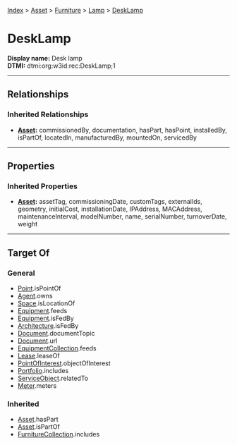 [Index](../../../index.md) > [Asset](../../Asset.md) > [Furniture](../Furniture.md) > [Lamp](Lamp.md) > [DeskLamp](#)
# DeskLamp

**Display name:** Desk lamp<br />
**DTMI:** dtmi:org:w3id:rec:DeskLamp;1

---

## Relationships

### Inherited Relationships
* **[Asset](../../Asset.md):** commissionedBy, documentation, hasPart, hasPoint, installedBy, isPartOf, locatedIn, manufacturedBy, mountedOn, servicedBy

---

## Properties

### Inherited Properties
* **[Asset](../../Asset.md):** assetTag, commissioningDate, customTags, externalIds, geometry, initialCost, installationDate, IPAddress, MACAddress, maintenanceInterval, modelNumber, name, serialNumber, turnoverDate, weight

---

## Target Of
### General
* [Point](../../../Point/Point.md).isPointOf
* [Agent](../../../Agent/Agent.md).owns
* [Space](../../../Space/Space.md).isLocationOf
* [Equipment](../../Equipment/Equipment.md).feeds
* [Equipment](../../Equipment/Equipment.md).isFedBy
* [Architecture](../../../Space/Architecture/Architecture.md).isFedBy
* [Document](../../../Information/Document/Document.md).documentTopic
* [Document](../../../Information/Document/Document.md).url
* [EquipmentCollection](../../../Collection/Equipment-.md).feeds
* [Lease](../../../Event/Lease.md).leaseOf
* [PointOfInterest](../../../Information/PointOfInterest.md).objectOfInterest
* [Portfolio](../../../Collection/Portfolio.md).includes
* [ServiceObject](../../../Information/ServiceObject/ServiceObject.md).relatedTo
* [Meter](../../Equipment/Meter/Meter.md).meters
### Inherited
* [Asset](../../Asset.md).hasPart
* [Asset](../../Asset.md).isPartOf
* [FurnitureCollection](../../../Collection/Furniture-.md).includes
